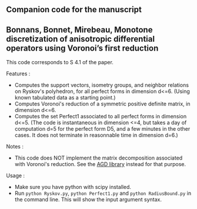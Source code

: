 ## Companion code for the manuscript
## Bonnans, Bonnet, Mirebeau, Monotone discretization of anisotropic differential operators using Voronoi’s first reduction

This code corresponds to S 4.1 of the paper.

Features : 
- Computes the support vectors, isometry groups, and neighbor relations on Ryskov's polyhedron, for all perfect forms in dimension d<=6. (Using known tabulated data as a starting point.)
- Computes Voronoi's reduction of a symmetric positive definite matrix, in dimension d<=6.
- Computes the set Perfect1 associated to all perfect forms in dimension d<=5. (The code is instantaneous in dimension <=4, but takes a day of computation d=5 for the perfect form D5, and a few minutes in the other cases. It does not terminate in reasonnable time in dimension d=6.)

Notes : 
- This code does NOT implement the matrix decomposition associated with Voronoi's reduction. See the [AGD library](https://github.com/Mirebeau/AdaptiveGridDiscretizations) instead for that purpose.

Usage : 
- Make sure you have python with scipy installed.
- Run `python Ryskov.py`, `python Perfect1.py` and `python RadiusBound.py` in the command line.
This will show the input argument syntax.
